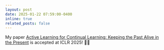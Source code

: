 ```yaml
---
layout: post
date: 2025-01-22 07:59:00-0400
inline: true
related_posts: false
---
```


My paper [Active Learning for Continual Learning: Keeping the Past Alive in the Present](https://openreview.net/forum?id=mnLmmtW7HO) is accepted at ICLR 2025! 🎉🥳